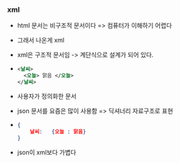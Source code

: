 ### xml

* html 문서는 비구조적 문서이다 => 컴퓨터가 이해하기 어렵다

* 그래서 나온게 xml

* xml은 구조적 문서임 -> 계단식으로 설계가 되어 있다.

* ``` xml
  <날씨>
  	<오늘> 맑음 </오늘>    
  </날씨>
  ```

* 사용자가 정의화한 문서

* json 문서를 요즘은 많이 사용함 => 딕셔너리 자료구조로 표현

* ```json
  {
      날씨:	{오늘 : 맑음}
  }
  ```

* json이 xml보다 가볍다

